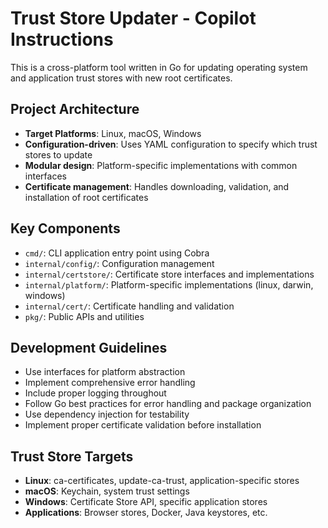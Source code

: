 <!-- Use this file to provide workspace-specific custom instructions to Copilot. For more details, visit https://code.visualstudio.com/docs/copilot/copilot-customization#_use-a-githubcopilotinstructionsmd-file -->

# Trust Store Updater - Copilot Instructions

This is a cross-platform tool written in Go for updating operating system and application trust stores with new root certificates.

## Project Architecture
- **Target Platforms**: Linux, macOS, Windows
- **Configuration-driven**: Uses YAML configuration to specify which trust stores to update
- **Modular design**: Platform-specific implementations with common interfaces
- **Certificate management**: Handles downloading, validation, and installation of root certificates

## Key Components
- `cmd/`: CLI application entry point using Cobra
- `internal/config/`: Configuration management
- `internal/certstore/`: Certificate store interfaces and implementations
- `internal/platform/`: Platform-specific implementations (linux, darwin, windows)
- `internal/cert/`: Certificate handling and validation
- `pkg/`: Public APIs and utilities

## Development Guidelines
- Use interfaces for platform abstraction
- Implement comprehensive error handling
- Include proper logging throughout
- Follow Go best practices for error handling and package organization
- Use dependency injection for testability
- Implement proper certificate validation before installation

## Trust Store Targets
- **Linux**: ca-certificates, update-ca-trust, application-specific stores
- **macOS**: Keychain, system trust settings
- **Windows**: Certificate Store API, specific application stores
- **Applications**: Browser stores, Docker, Java keystores, etc.

